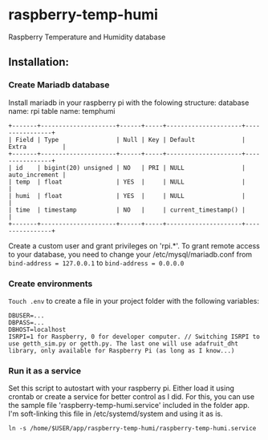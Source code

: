 # raspberry-temp-humi
Raspberry Temperature and Humidity database

## Installation:
### Create Mariadb database
Install mariadb in your raspberry pi with the folowing structure:
database name: rpi
table name: temphumi

```
+-------+---------------------+------+-----+---------------------+----------------+
| Field | Type                | Null | Key | Default             | Extra          |
+-------+---------------------+------+-----+---------------------+----------------+
| id    | bigint(20) unsigned | NO   | PRI | NULL                | auto_increment |
| temp  | float               | YES  |     | NULL                |                |
| humi  | float               | YES  |     | NULL                |                |
| time  | timestamp           | NO   |     | current_timestamp() |                |
+-------+---------------------+------+-----+---------------------+----------------+
```
Create a custom user and grant privileges on 'rpi.*'.
To grant remote access to your database, you need to change your /etc/mysql/mariadb.conf from ```bind-address = 127.0.0.1``` to ```bind-address = 0.0.0.0```


### Create environments
```Touch .env``` to create a file in your project folder with the following variables:
```
DBUSER=...
DBPASS=...
DBHOST=localhost
ISRPI=1 for Raspberry, 0 for developer computer. // Switching ISRPI to use getth_sim.py or getth.py. The last one will use adafruit_dht library, only available for Raspberry Pi (as long as I know...)
```

### Run it as a service
Set this script to autostart with your raspberry pi. Either load it using crontab or create a service for better control as I did. For this, you can use the sample file 'raspberry-temp-humi.service' included in the folder app. I'm soft-linking this file in /etc/systemd/system and using it as is.
```
ln -s /home/$USER/app/raspberry-temp-humi/raspberry-temp-humi.service
```

